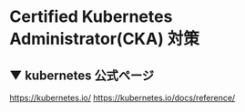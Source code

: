 # Certified Kubernetes Administrator(CKA) 対策

## ▼ kubernetes 公式ページ
https://kubernetes.io/
https://kubernetes.io/docs/reference/
